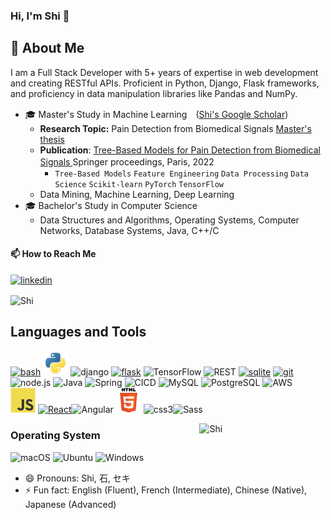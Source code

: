 ### Hi, I'm Shi 👋

## 🚀 About Me
I am a Full Stack Developer with 5+ years of expertise in web development and creating RESTful APIs. Proficient in Python, Django, Flask frameworks, and proficiency in data manipulation libraries like Pandas and NumPy.
- 🎓 Master's Study in Machine Learning　([Shi's Google Scholar](https://scholar.google.ca/citations?user=xbV7Sr4AAAAJ&hl=en)) 
  - **Research Topic:** Pain Detection from Biomedical Signals [Master's thesis](https://scholar.google.ca/citations?view_op=view_citation&hl=en&user=xbV7Sr4AAAAJ&citation_for_view=xbV7Sr4AAAAJ:u5HHmVD_uO8C)
  - **Publication**: [Tree-Based Models for Pain Detection from Biomedical Signals ](https://scholar.google.ca/citations?user=xbV7Sr4AAAAJ&hl=en) Springer proceedings, Paris, 2022　　 　
    - `Tree-Based Models` `Feature Engineering` `Data Processing` `Data Science` `Scikit-learn` `PyTorch` `TensorFlow`
  - Data Mining, Machine Learning, Deep Learning
- 🎓 Bachelor's Study in Computer Science
    - Data Structures and Algorithms, Operating Systems, Computer Networks, Database Systems, Java, C++/C
<h4 align="left">📫 How to Reach Me</h4>

[![linkedin](https://img.shields.io/badge/linkedin-0A66C2?style=for-the-badge&logo=linkedin&logoColor=white)](https://linkedin.com/in/heng-shi/)


<!-- ## 📄 Publication
[Tree-Based Models for Pain Detection from Biomedical Signals ](https://scholar.google.ca/citations?user=xbV7Sr4AAAAJ&hl=en) ([Shi's Google Scholar](https://scholar.google.ca/citations?user=xbV7Sr4AAAAJ&hl=en))  <p style="font-family:Times New Roman">Springer proceedings, Paris, 2022 </p> 
`Tree-Based Models` `Feature Engineering` `Data Processing` `Data Science` `Scikit-learn` `PyTorch` `TensorFlow`
-->

<p><img align="center" src="https://github-readme-streak-stats.herokuapp.com/?user=Sharon-SHH" alt="Shi" /></p>

<h2 align="left"> Languages and Tools</h2>
<p align="left"> <a href="https://www.gnu.org/software/bash/" target="_blank" rel="noreferrer"> <img src="https://www.vectorlogo.zone/logos/gnu_bash/gnu_bash-icon.svg" alt="bash" width="40" height="40"/></a> <a href="https://www.python.org" target="_blank" rel="noreferrer"><img src="https://raw.githubusercontent.com/devicons/devicon/master/icons/python/python-original.svg" alt="python" width="40" height="40"/></a> <img src="https://cdn.worldvectorlogo.com/logos/django.svg" alt="django" width="40" height="40"/> <a href="https://flask.palletsprojects.com/" target="_blank" rel="noreferrer"><img src="https://www.vectorlogo.zone/logos/pocoo_flask/pocoo_flask-icon.svg" alt="flask" width="40" height="40"/></a> <img src="https://user-images.githubusercontent.com/25181517/223639822-2a01e63a-a7f9-4a39-8930-61431541bc06.png" alt="TensorFlow" width="40" height="40" /> <img src="https://user-images.githubusercontent.com/25181517/192107858-fe19f043-c502-4009-8c47-476fc89718ad.png" alt="REST" width="40" height="40"/> <a href="https://www.sqlite.org/" target="_blank" rel="noreferrer"><img src="https://www.vectorlogo.zone/logos/sqlite/sqlite-icon.svg" alt="sqlite" width="40" height="40"/></a> <a href="https://git-scm.com/" target="_blank" rel="noreferrer"><img src="https://www.vectorlogo.zone/logos/git-scm/git-scm-icon.svg" alt="git" width="40" height="40"/></a> <img src="https://user-images.githubusercontent.com/25181517/183568594-85e280a7-0d7e-4d1a-9028-c8c2209e073c.png" alt="node.js" width="40" height="40"/> <img src="https://user-images.githubusercontent.com/25181517/117201156-9a724800-adec-11eb-9a9d-3cd0f67da4bc.png" alt="Java" width="40" height="40"/> <img src="https://user-images.githubusercontent.com/25181517/117201470-f6d56780-adec-11eb-8f7c-e70e376cfd07.png" alt="Spring" width="40" height="40" /> <img src="https://user-images.githubusercontent.com/25181517/183868728-b2e11072-00a5-47e2-8a4e-4ebbb2b8c554.png" alt="CICD" width="40" height="40" /> <img src="https://user-images.githubusercontent.com/25181517/183896128-ec99105a-ec1a-4d85-b08b-1aa1620b2046.png" alt="MySQL" width="40" height="40"/> <img src="https://user-images.githubusercontent.com/25181517/117208740-bfb78400-adf5-11eb-97bb-09072b6bedfc.png" alt="PostgreSQL" width="40" height="40"/> <img src="https://user-images.githubusercontent.com/25181517/183896132-54262f2e-6d98-41e3-8888-e40ab5a17326.png" alt="AWS" width="40" height="40"/> 
</br> <a href="https://developer.mozilla.org/en-US/docs/Web/JavaScript" target="_blank" rel="noreferrer"> <img src="https://raw.githubusercontent.com/devicons/devicon/master/icons/javascript/javascript-original.svg" alt="javascript" width="40" height="40"/></a> <a href="https://www.djangoproject.com/" target="_blank" rel="noreferrer"> <img src="https://user-images.githubusercontent.com/25181517/183897015-94a058a6-b86e-4e42-a37f-bf92061753e5.png" alt="React" width="40" height="40" /></a><img src="https://user-images.githubusercontent.com/25181517/183890595-779a7e64-3f43-4634-bad2-eceef4e80268.png" alt="Angular" width="40" height="40" />  <a href="https://www.w3.org/html/" target="_blank" rel="noreferrer"><img src="https://raw.githubusercontent.com/devicons/devicon/master/icons/html5/html5-original-wordmark.svg" alt="html5" width="40" height="40"/></a> <img src="https://user-images.githubusercontent.com/25181517/183898674-75a4a1b1-f960-4ea9-abcb-637170a00a75.png" alt="css3" width="40" height="40"/><img src="https://user-images.githubusercontent.com/25181517/192158956-48192682-23d5-4bfc-9dfb-6511ade346bc.png" alt="Sass" width="40" height="40"/></p>

<img style="width:40%;" align="right" src="https://github-readme-stats.vercel.app/api/top-langs/?username=Sharon-SHH&layout=compact&size_weight=0.5&count_weight=0.5&hide=css,html&theme=dark" alt="Shi" />

<h3 align="left">Operating System</h3>
<p align="left"> <img src="https://user-images.githubusercontent.com/25181517/186884152-ae609cca-8cf1-4175-8d60-1ce1fa078ca2.png" alt="macOS" width="40" height="40"/> <img src="https://user-images.githubusercontent.com/25181517/186884153-99edc188-e4aa-4c84-91b0-e2df260ebc33.png" alt="Ubuntu" width="40" height="40"/> <img src="https://user-images.githubusercontent.com/25181517/186884150-05e9ff6d-340e-4802-9533-2c3f02363ee3.png" alt="Windows" width="40" height="40"/> </p>


- 😄 Pronouns: Shi, 石, セキ
- ⚡ Fun fact: English (Fluent), French (Intermediate), Chinese (Native), Japanese (Advanced)
<!--
**Sharon-SHH/Sharon-SHH** is a ✨ _special_ ✨ repository because its `README.md` (this file) appears on your GitHub profile.

Here are some ideas to get you started:

- 🔭 I’m currently working on ...
- 🌱 I’m currently learning ...
- 👯 I’m looking to collaborate on ...
- 🤔 I’m looking for help with ...
- 💬 Ask me about ...
- 📫 How to reach me: ...
- 😄 Pronouns: ...
- ⚡ Fun fact: ...
-->
